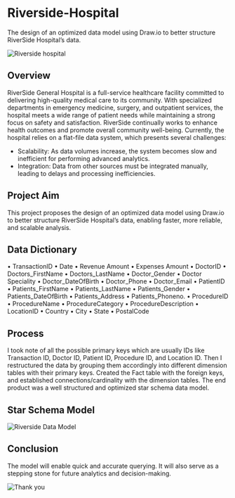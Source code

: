 # Riverside-Hospital
The design of an optimized data model using Draw.io to better structure RiverSide Hospital’s data.

![Riverside hospital](https://github.com/user-attachments/assets/a268416c-2ef2-4a70-80e6-0523316e5674)

## Overview
RiverSide General Hospital is a full-service healthcare facility committed to delivering high-quality medical care to its community. 
With specialized departments in emergency medicine, surgery, and outpatient services, the hospital meets a wide range of patient needs while maintaining a strong focus on safety and satisfaction. 
RiverSide continually works to enhance health outcomes and promote overall community well-being. Currently, the hospital relies on a flat-file data system, which presents several challenges: 
- Scalability: As data volumes increase, the system becomes slow and inefficient for performing advanced analytics.
- Integration: Data from other sources must be integrated manually, leading to delays and processing inefficiencies.

## Project Aim
This project proposes the design of an optimized data model using Draw.io to better structure RiverSide Hospital’s data, enabling faster, more reliable, and scalable analysis.

## Data Dictionary
• TransactionID
 • Date
 • Revenue Amount
 • Expenses Amount
 • DoctorID
 • Doctors_FirstName
 • Doctors_LastName
 • Doctor_Gender
 • Doctor Speciality
 • Doctor_DateOfBirth
 • Doctor_Phone
 • Doctor_Email
 • PatientID
 • Patients_FirstName
 • Patients_LastName
 • Patients_Gender
 • Patients_DateOfBirth
 • Patients_Address
 • Patients_Phoneno.
 • ProcedureID
 • ProcedureName
 • ProcedureCategory
 • ProcedureDescription
 • LocationID
 • Country
 • City
 • State
 • PostalCode

## Process
I took note of all the possible primary keys which are usually IDs like Transaction ID, Doctor ID, Patient ID, Procedure ID, and Location ID. 
Then I restructured the data by grouping them accordingly into different dimension tables with their primary keys. Created the Fact table with the foreign keys, and established connections/cardinality with the dimension tables. The end product was a well structured and optimized star schema data model.

## Star Schema Model

![Riverside Data Model](https://github.com/user-attachments/assets/9834094b-2168-4e74-92e8-4d7bc0b78e39)

## Conclusion
 The model will enable quick and accurate querying. It will also serve as a stepping stone for future analytics and decision-making.

 ![Thank you](https://github.com/user-attachments/assets/44930e29-aaa2-45a6-8ed9-334b974dde06)


